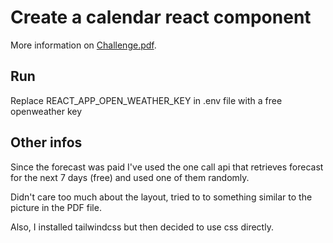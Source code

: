 # Create a calendar react component

More information on [Challenge.pdf](https://raw.githubusercontent.com/fabiohvp/entrevista-jobsity/main/docs/challenge.pdf).

## Run

Replace REACT_APP_OPEN_WEATHER_KEY in .env file with a free openweather key

## Other infos

Since the forecast was paid I've used the one call api that retrieves forecast for the next 7 days (free) and used one of them randomly.

Didn't care too much about the layout, tried to to something similar to the picture in the PDF file.

Also, I installed tailwindcss but then decided to use css directly.
